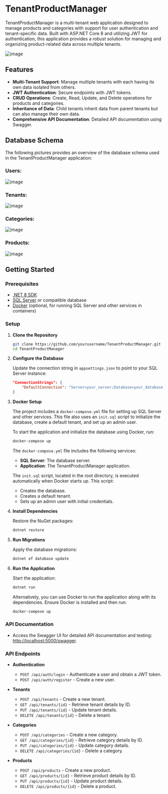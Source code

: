 # TenantProductManager

TenantProductManager is a multi-tenant web application designed to manage products and categories with support for user authentication and tenant-specific data. Built with ASP.NET Core 8 and utilizing JWT for authentication, this application provides a robust solution for managing and organizing product-related data across multiple tenants.

![image](https://github.com/user-attachments/assets/164be796-5669-47bf-b9f6-91ecb3b839dc)

## Features

- **Multi-Tenant Support**: Manage multiple tenants with each having its own data isolated from others.
- **JWT Authentication**: Secure endpoints with JWT tokens.
- **CRUD Operations**: Create, Read, Update, and Delete operations for products and categories.
- **Inheritance of Data**: Child tenants inherit data from parent tenants but can also manage their own data.
- **Comprehensive API Documentation**: Detailed API documentation using Swagger.

## Database Schema

The following pictures provides an overview of the database schema used in the TenantProductManager application:

### Users:
![image](https://github.com/user-attachments/assets/afd12797-81b4-4ce9-9fcc-0dd3fbf698c4)

### Tenants:
![image](https://github.com/user-attachments/assets/a91837e7-b0f6-475d-b51f-df5535427bae)

### Categories:
![image](https://github.com/user-attachments/assets/053ba1e9-2cd8-48c9-8959-888baeba6388)

### Products:
![image](https://github.com/user-attachments/assets/7ae0bfff-34c9-4e0c-a715-b8ef64798632)


## Getting Started

### Prerequisites

- [.NET 8 SDK](https://dotnet.microsoft.com/download/dotnet/8.0)
- [SQL Server](https://www.microsoft.com/en-us/sql-server/sql-server-downloads) or compatible database
- [Docker](https://www.docker.com/products/docker-desktop) (optional, for running SQL Server and other services in containers)

### Setup

1. **Clone the Repository**

    ```bash
    git clone https://github.com/yourusername/TenantProductManager.git
    cd TenantProductManager
    ```

2. **Configure the Database**

   Update the connection string in `appsettings.json` to point to your SQL Server instance:

    ```json
    "ConnectionStrings": {
        "DefaultConnection": "Server=your_server;Database=your_database;User Id=your_username;Password=your_password;"
    }
    ```

3. **Docker Setup**

   The project includes a `docker-compose.yml` file for setting up SQL Server and other services. This file also uses an `init.sql` script to initialize the database, create a default tenant, and set up an admin user. 

   To start the application and initialize the database using Docker, run:

    ```bash
    docker-compose up
    ```

   The `docker-compose.yml` file includes the following services:

   - **SQL Server**: The database server.
   - **Application**: The TenantProductManager application.

   The `init.sql` script, located in the root directory, is executed automatically when Docker starts up. This script:

   - Creates the database.
   - Creates a default tenant.
   - Sets up an admin user with initial credentials.

4. **Install Dependencies**

    Restore the NuGet packages:

    ```bash
    dotnet restore
    ```

5. **Run Migrations**

    Apply the database migrations:

    ```bash
    dotnet ef database update
    ```

6. **Run the Application**

    Start the application:

    ```bash
    dotnet run
    ```

    Alternatively, you can use Docker to run the application along with its dependencies. Ensure Docker is installed and then run:

    ```bash
    docker-compose up
    ```

### API Documentation

- Access the Swagger UI for detailed API documentation and testing: [http://localhost:5000/swagger](http://localhost:5000/swagger).

### API Endpoints

- **Authentication**
  - `POST /api/auth/login` - Authenticate a user and obtain a JWT token.
  - `POST /api/auth/register` - Create a new user.

- **Tenants**
  - `POST /api/tenants` - Create a new tenant.
  - `GET /api/tenants/{id}` - Retrieve tenant details by ID.
  - `PUT /api/tenants/{id}` - Update tenant details.
  - `DELETE /api/tenants/{id}` - Delete a tenant.

- **Categories**
  - `POST /api/categories` - Create a new category.
  - `GET /api/categories/{id}` - Retrieve category details by ID.
  - `PUT /api/categories/{id}` - Update category details.
  - `DELETE /api/categories/{id}` - Delete a category.

- **Products**
  - `POST /api/products` - Create a new product.
  - `GET /api/products/{id}` - Retrieve product details by ID.
  - `PUT /api/products/{id}` - Update product details.
  - `DELETE /api/products/{id}` - Delete a product.

